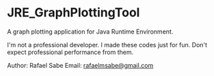 # JRE_GraphPlottingTool
A graph plotting application for Java Runtime Environment.

I'm not a professional developer. I made these codes just for fun. Don't expect professional performance from them.

Author: Rafael Sabe
Email: rafaelmsabe@gmail.com

